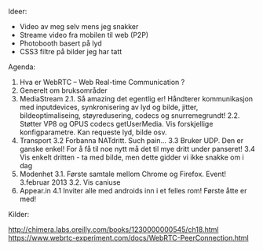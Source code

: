 Ideer:

* Video av meg selv mens jeg snakker
* Streame video fra mobilen til web (P2P)
* Photobooth basert på lyd
* CSS3 filtre på bilder jeg har tatt


Agenda:

1. Hva er WebRTC – Web Real-time Communication ?
2. Generelt om bruksområder
2. MediaStream
    2.1. Så amazing det egentlig er! Håndterer kommunikasjon med inputdevices, synkronisering av lyd og bilde, jitter, bildeoptimaliseing, støyredusering, codecs og snurremegrundt!
    2.2. Støtter VP8 og OPUS codecs
    getUserMedia. Vis forskjellige konfigparametre. Kan requeste lyd, bilde osv.
3. Transport
    3.2 Forbanna NATdritt. Such pain…
    3.3 Bruker UDP. Den er ganske enkel! For å få til noe nytt må det til  mye dritt under panseret!
    3.4 Vis enkelt dritten - ta med bilde, men dette gidder vi ikke snakke om i dag
3. Modenhet
    3.1. Første samtale mellom Chrome og Firefox. Event! 3.februar 2013
    3.2. Vis caniuse
4. Appear.in
    4.1 Inviter alle med androids inn i et felles rom! Første åtte er med!


Kilder:

http://chimera.labs.oreilly.com/books/1230000000545/ch18.html
https://www.webrtc-experiment.com/docs/WebRTC-PeerConnection.html